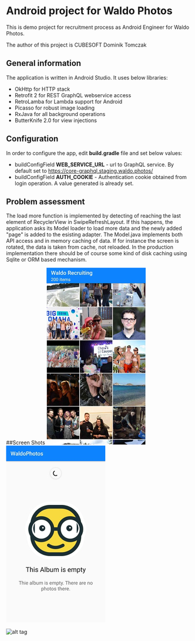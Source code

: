 # Android project for Waldo Photos 

This is demo project for recruitment process as Android Engineer for Waldo Photos.

The author of this project is CUBESOFT Dominik Tomczak

## General information

The application is written in Android Studio. It uses below libraries:

* OkHttp for HTTP stack
* Retrofit 2 for REST GraphQL webservice access
* RetroLamba for Lambda support for Android
* Picasso for robust image loading
* RxJava for all background operations
* ButterKnife 2.0 for view injections

## Configuration
In order to configure the app, edit **build.gradle** file and set below values:

* buildConfigField **WEB_SERVICE_URL** - url to GraphQL service. By default set to https://core-graphql.staging.waldo.photos/
* buildConfigField **AUTH_COOKIE** - Authentication cookie obtained from login operation. A value generated is already set.

## Problem assessment
The load more function is implemented by detecting of reaching the last element of RecyclerView in SwipeRefreshLayout. If this happens, the application asks its Model loader to load more data and the newly added "page" is added to the 
esisting adapter. The Model.java implements both API access and in memory caching of data. If for instance the screen is rotated, the data is taken from cache, not reloaded. In the production implementation
there should be of course some kind of disk caching using Sqlite or ORM based mechanism.

##Screen Shots
![alt tag](https://github.com/dominolog/waldo_photos/blob/master/device-2016-12-02-181620.jpg?raw=true) ![alt tag](https://github.com/dominolog/waldo_photos/blob/master/device-2016-12-02-181649.jpg?raw=true)

![alt tag](https://github.com/dominolog/waldo_photos/blob/master/video.gif)